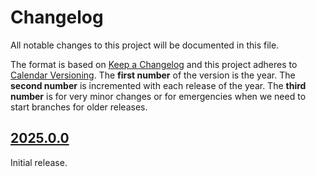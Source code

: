 <!--
Please don't add changelog entries here. This changelog is managed by towncrier and is compiled at release time. Edits to existing changelog entries associated with already released versions are okay.

See https://github.com/python-attrs/attrs/blob/main/.github/CONTRIBUTING.md#changelog for details.
-->

# Changelog

All notable changes to this project will be documented in this file.

The format is based on [Keep a Changelog](https://keepachangelog.com/en/1.1.0/) and this project adheres to [Calendar Versioning](https://calver.org/). The **first number** of the version is the year. The **second number** is incremented with each release of the year. The **third number** is for very minor changes or for emergencies when we need to start branches for older releases.

<!-- towncrier release notes start -->

## [2025.0.0](https://github.com/blakeNaccarato/drafty/tree/2025.0.0)

Initial release.
